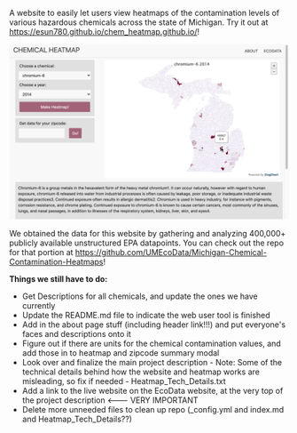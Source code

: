 A website to easily let users view heatmaps of the contamination levels of various hazardous chemicals across the state of Michigan. Try it out at https://esun780.github.io/chem_heatmap.github.io/!

![Image of Website](main/images/heatmap_demo_image.png)

We obtained the data for this website by gathering and analyzing 400,000+ publicly available unstructured EPA datapoints. You can check out the repo for that portion at https://github.com/UMEcoData/Michigan-Chemical-Contamination-Heatmaps! 

**Things we still have to do:**
* Get Descriptions for all chemicals, and update the ones we have currently
* Update the README.md file to indicate the web user tool is finished
* Add in the about page stuff (including header link!!!) and put everyone's faces and descriptions onto it
* Figure out if there are units for the chemical contamination values, and add those in to heatmap and zipcode summary modal
* Look over and finalize the main project description - Note: Some of the technical details behind how the website and heatmap works are misleading, so fix if needed - Heatmap_Tech_Details.txt
* Add a link to the live website on the EcoData website, at the very top of the project description <--- VERY IMPORTANT
* Delete more unneeded files to clean up repo (_config.yml and index.md and Heatmap_Tech_Details??)
